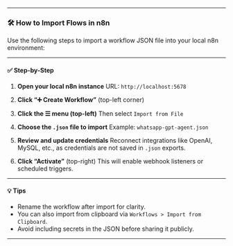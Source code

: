 
---

### 🛠️ How to Import Flows in n8n

Use the following steps to import a workflow JSON file into your local n8n environment:

---

#### ✅ Step-by-Step

1. **Open your local n8n instance**
   URL: `http://localhost:5678`

2. **Click “➕ Create Workflow”** (top-left corner)

3. **Click the ☰ menu (top-left)**
   Then select `Import from File`

4. **Choose the `.json` file to import**
   Example: `whatsapp-gpt-agent.json`

5. **Review and update credentials**
   Reconnect integrations like OpenAI, MySQL, etc., as credentials are not saved in `.json` exports.

6. **Click “Activate”** (top-right)
   This will enable webhook listeners or scheduled triggers.

---

#### 💡 Tips

* Rename the workflow after import for clarity.
* You can also import from clipboard via `Workflows > Import from Clipboard`.
* Avoid including secrets in the JSON before sharing it publicly.

---
